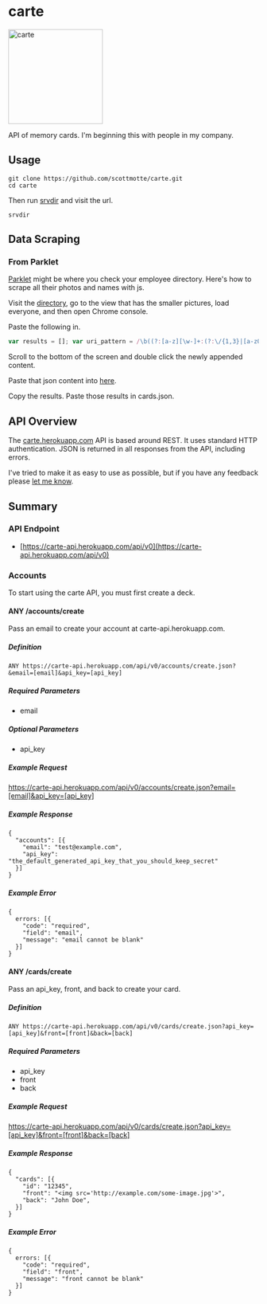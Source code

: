 # carte

<img src="https://raw.githubusercontent.com/scottmotte/carte/master/carte.png" alt="carte" width="190" />

API of memory cards. I'm beginning this with people in my company.

## Usage

```
git clone https://github.com/scottmotte/carte.git
cd carte
```

Then run [srvdir](https://srvdir.net/) and visit the url.

```
srvdir
```

## Data Scraping

### From Parklet

[Parklet](http://parklet.co) might be where you check your employee directory. Here's how to scrape all their photos and names with js.

Visit the [directory](https://app.parklet.co/directory), go to the view that has the smaller pictures, load everyone, and then open Chrome console.

Paste the following in.

```javascript
var results = []; var uri_pattern = /\b((?:[a-z][\w-]+:(?:\/{1,3}|[a-z0-9%])|www\d{0,3}[.]|[a-z0-9.\-]+[.][a-z]{2,4}\/)(?:[^\s()<>]+|\(([^\s()<>]+|(\([^\s()<>]+\)))*\))+(?:\(([^\s()<>]+|(\([^\s()<>]+\)))*\)|[^\s`!()\[\]{};:'".,<>?«»“”‘’]))/ig; $item = $(".value-items .value-item"); $item.each(function() { var style = $( this ).find(".employee").attr("style"); var matches = style.match(uri_pattern); var name = $(this).find("span[name='name']").text(); if (matches) { results.push({front: "<img src='"+matches[0]+"' />", back: name, tags: ["sendgrid"] });} }); var str = JSON.stringify(results, undefined, 2); console.log(str); $("body").append(str);
```

Scroll to the bottom of the screen and double click the newly appended content. 

Paste that json content into [here](http://jsonformat.com/).

Copy the results. Paste those results in cards.json.

## API Overview

The [carte.herokuapp.com](https://carte.herokuapp.com) API is based around REST. It uses standard HTTP authentication. JSON is returned in all responses from the API, including errors.

I've tried to make it as easy to use as possible, but if you have any feedback please [let me know](mailto:scott@scottmotte.com).

## Summary

### API Endpoint

* [https://carte-api.herokuapp.com/api/v0](https://carte-api.herokuapp.com/api/v0)

### Accounts

To start using the carte API, you must first create a deck.

#### ANY /accounts/create 

Pass an email to create your account at carte-api.herokuapp.com.

##### Definition

```
ANY https://carte-api.herokuapp.com/api/v0/accounts/create.json?&email=[email]&api_key=[api_key]
```

##### Required Parameters

* email

##### Optional Parameters

* api_key

##### Example Request

<https://carte-api.herokuapp.com/api/v0/accounts/create.json?email=[email]&api_key=[api_key]>

##### Example Response

```
{
  "accounts": [{
    "email": "test@example.com",
    "api_key": "the_default_generated_api_key_that_you_should_keep_secret"
  }]
}
```

##### Example Error

```
{
  errors: [{
    "code": "required",
    "field": "email",
    "message": "email cannot be blank"
  }]
}
```

#### ANY /cards/create

Pass an api_key, front, and back to create your card.

##### Definition

```
ANY https://carte-api.herokuapp.com/api/v0/cards/create.json?api_key=[api_key]&front=[front]&back=[back]
```

##### Required Parameters

* api_key
* front
* back

##### Example Request

<https://carte-api.herokuapp.com/api/v0/cards/create.json?api_key=[api_key]&front=[front]&back=[back]>

##### Example Response

```
{
  "cards": [{
    "id": "12345",
    "front": "<img src='http://example.com/some-image.jpg'>",
    "back": "John Doe",
  }]
}
```

##### Example Error

```
{
  errors: [{
    "code": "required",
    "field": "front",
    "message": "front cannot be blank"
  }]
}
```

